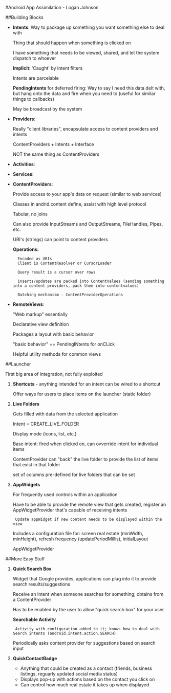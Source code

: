 #Android App Assimilation - Logan Johnson

##Building Blocks

* **Intents**: Way to package up something you want something else to deal with

    Thing that should happen when something is clicked on
    
    I have something that needs to be viewed, shared, and let the system dispatch to whoever
    
    **Implicit**: 'Caught' by intent filters
    
    Intents are parcelable
    
    **PendingIntents** for deferred firing: Way to say I need this data delt with, but hang onto the data and fire when you need to (useful for similar things to callbacks)
    
    May be broadcast by the system
    
    
* **Providers**: 

    Really "client libraries", encapsulate access to content providers and intents
    
    ContentProviders + Intents + Interface
    
    NOT the same thing as ContentProviders

* **Activities**: 

* **Services**: 

* **ContentProviders**: 
    
    Provide access to your app's data on request (similar to web services)
    
    Classes in andrid.content define, assist with high level protocol
    
    Tabular, no joins
    
    Can also provide InputStreams and OutputStreams, FileHandles, Pipes, etc.
    
    URI's (strings) can point to content providers
    
    **Operations:** 
    
        Encoded as URIs
        Client is ContentResolver or CursorLoader
        
        Query result is a cursor over rows
        
        inserts/updates are packed into ContentValues (sending something into a content providers, pack them into contentvalues)
        
        Batching mechanism - ContentProviderOperations
    
* **RemoteViews**: 

    "Web markup" essentially
    
    Declarative view definition
    
    Packages a layout with basic behavior
    
    "basic behavior" == PendingINtents for onCLick
    
    Helpful utility methods for common views

    
##Launcher

First big area of integration, not fully exploited

1. **Shortcuts** - anything intended for an intent can be wired to a shortcut

    Offer ways for users to place items on the launcher (static folder)

2. **Live Folders**

    Gets filled with data from the selected application
    
    Intent = CREATE_LIVE_FOLDER
    
    Display mode (icons, list, etc.)
    
    Base intent: fired when clicked on, can ovverride intent for individual items
    
    ContentProvider can "back" the live folder to provide the list of items that exist in that folder
    
    set of columns pre-defined for live folders that can be set
  
3. **AppWidgets**

    For frequently used controls within an application
    
    Have to be able to provide the remote view that gets created, register an AppWidgetProvider that's capable of receiving intents
    
        Update appWidget if new content needs to be displayed within the view
    
    Includes a configuration file for: screen real estate (minWidth, minHeight), refresh frequency (updatePeriodMillis), initialLayout
    
    AppWidgetProvider
    

##More Easy Stuff

1. **Quick Search Box**

    Widget that Google provides, applications can plug into it to provide search results/suggestions

    Receive an intent when someone searches for something; obtains from a ContentProvider
    
    Has to be enabled by the user to allow "quick search box" for your user
    
    **Searchable Activity**
    
        Activity with configuration added to it; knows how to deal with Search intents (android.intent.action.SEARCH)

    Periodically asks content provider for suggestions based on search input

2. **QuickContactBadge**

    * Anything that could be created as a contact (friends, business listings, reguarly updated social media status)
    * Displays pop-up with actions based on the contact you click on
    * Can control how much real estate it takes up when displayed
